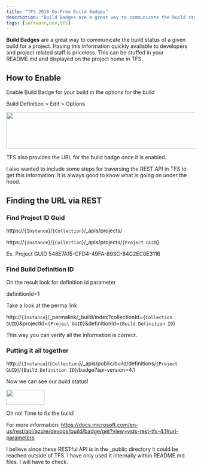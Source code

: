 ```yaml
---
title: "TFS 2018 On-Prem Build Badges"
description: "Build Badges are a great way to communicate the build status of a given build for a project. "
tags: [software,dev,tfs]
---
```


**Build Badges** are a great way to communicate the build status of a given build for a project.  Having this information quickly available to developers and project related staff is priceless.  This can be stuffed in your README.md and displayed on the project home in TFS.

<!--more-->

## How to Enable

Enable Build Badge for your build in the options for the build

Build Definition > Edit > Options

<a href="/assets/buildbadges.png"><img src="https://cyroot.files.wordpress.com/2019/11/buildbadges.png?w=300" alt="" width="600" height="98" class="alignnone size-medium wp-image-402" /></a>

TFS also provides the URL for the build badge once it is enabled.

I also wanted to include some steps for traversing the REST API in TFS to get this information.  It is always good to know what is going on under the hood.

## Finding the URL via REST

### Find Project ID Guid

https://`{Instance`}/`{Collection`}/_apis/projects/

https://`{Instance`}/`{Collection`}/_apis/projects/`{Project GUID`}

Ex. Project GUID 548E7A15-CFD4-49FA-893C-84C2EC0E3116

### Find Build Definition ID

On the result look for definition id parameter

definitionId=1

Take a look at the perma link

http://`{Instance`}/_permalink/_build/index?collectionId=`{Collection GUID`}&projectId=`{Project GUID`}&definitionId=`{Build Definition ID`}

This way you can verify all the information is correct.

### Putting it all together

http://`{Instance`}/`{Collection`}/_apis/public/build/definitions/`{Project GUID`}/`{Build Definition ID`}/badge?api-version=4.1

Now we can see our build status!

<a href="https://cyroot.files.wordpress.com/2019/11/buildfailed.png"><img src="https://cyroot.files.wordpress.com/2019/11/buildfailed.png" alt="" width="102" height="40" class="alignnone size-full wp-image-415" /></a>

Oh no!  Time to fix the build!

For more information: https://docs.microsoft.com/en-us/rest/api/azure/devops/build/badge/get?view=vsts-rest-tfs-4.1#uri-parameters

I believe since these RESTful API is in the _public directory it could be reached outside of TFS.  I have only used it internally within README.md files.  I will have to check.